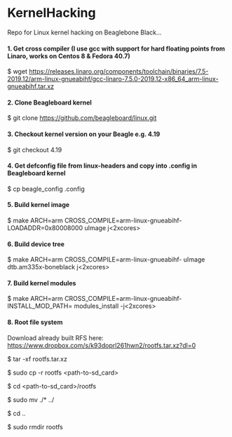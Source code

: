# KernelHacking
Repo for Linux kernel hacking on Beaglebone Black...

#### 1. Get cross compiler (I use gcc with support for hard floating points from Linaro, works on Centos 8 & Fedora 40.7)
$ wget https://releases.linaro.org/components/toolchain/binaries/7.5-2019.12/arm-linux-gnueabihf/gcc-linaro-7.5.0-2019.12-x86_64_arm-linux-gnueabihf.tar.xz

#### 2. Clone Beagleboard kernel
$ git clone https://github.com/beagleboard/linux.git

#### 3. Checkout kernel version on your Beagle e.g. 4.19
$ git checkout 4.19

#### 4. Get defconfig file from linux-headers and copy into .config in Beagleboard kernel
$ cp beagle_config .config

#### 5. Build kernel image

$ make ARCH=arm CROSS_COMPILE=arm-linux-gnueabihf- LOADADDR=0x80008000 uImage j<2xcores>

#### 6. Build device tree

$ make ARCH=arm CROSS_COMPILE=arm-linux-gnueabihf- uImage dtb.am335x-boneblack j<2xcores>

#### 7. Build kernel modules

$ make ARCH=arm CROSS_COMPILE=arm-linux-gnueabihf- INSTALL_MOD_PATH=<desired-path-to-kernel-modules> modules_install -j<2xcores>


#### 8. Root file system
Download already built RFS here: https://www.dropbox.com/s/k93doprl261hwn2/rootfs.tar.xz?dl=0

$ tar -xf rootfs.tar.xz

$ sudo cp -r rootfs <path-to-sd_card>

$ cd <path-to-sd_card>/rootfs

$ sudo mv ./* ../

$ cd ..
  
$ sudo rmdir rootfs
